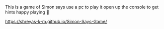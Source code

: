 This is a game of Simon says 
use a pc to play it 
open up the console to get hints 
happy playing 🎉 

https://shreyas-k-m.github.io/Simon-Says-Game/
